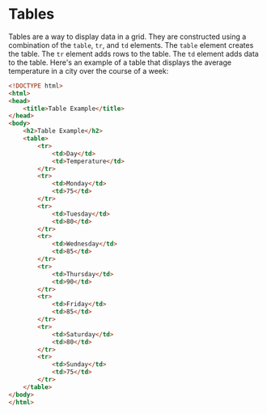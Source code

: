 # Tables

Tables are a way to display data in a grid. They are constructed using a combination of the `table`, `tr`, and `td` elements. The `table` element creates the table. The `tr` element adds rows to the table. The `td` element adds data to the table. Here's an example of a table that displays the average temperature in a city over the course of a week:

```html
<!DOCTYPE html>
<html>
<head>
    <title>Table Example</title>
</head>
<body>
    <h2>Table Example</h2>
    <table>
        <tr>
            <td>Day</td>
            <td>Temperature</td>
        </tr>
        <tr>
            <td>Monday</td>
            <td>75</td>
        </tr>
        <tr>
            <td>Tuesday</td>
            <td>80</td>
        </tr>
        <tr>
            <td>Wednesday</td>
            <td>85</td>
        </tr>
        <tr>
            <td>Thursday</td>
            <td>90</td>
        </tr>
        <tr>
            <td>Friday</td>
            <td>85</td>
        </tr>
        <tr>
            <td>Saturday</td>
            <td>80</td>
        </tr>
        <tr>
            <td>Sunday</td>
            <td>75</td>
        </tr>
    </table>
</body>
</html>
```
